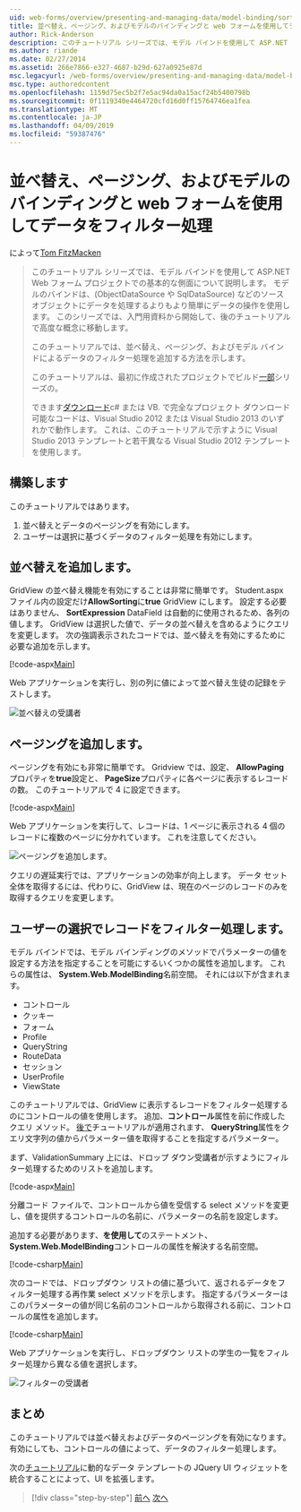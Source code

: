 ```yaml
---
uid: web-forms/overview/presenting-and-managing-data/model-binding/sorting-paging-and-filtering-data
title: 並べ替え、ページング、およびモデルのバインディングと web フォームを使用してデータをフィルター処理 |Microsoft Docs
author: Rick-Anderson
description: このチュートリアル シリーズでは、モデル バインドを使用して ASP.NET Web フォーム プロジェクトでの基本的な側面について説明します。 モデル バインドは、データの操作詳細直線にしています.
ms.author: riande
ms.date: 02/27/2014
ms.assetid: 266e7866-e327-4687-b29d-627a0925e87d
msc.legacyurl: /web-forms/overview/presenting-and-managing-data/model-binding/sorting-paging-and-filtering-data
msc.type: authoredcontent
ms.openlocfilehash: 1159d75ec5b2f7e5ac94da0a15acf24b5400798b
ms.sourcegitcommit: 0f1119340e4464720cfd16d0ff15764746ea1fea
ms.translationtype: MT
ms.contentlocale: ja-JP
ms.lasthandoff: 04/09/2019
ms.locfileid: "59387476"
---
```

# <a name="sorting-paging-and-filtering-data-with-model-binding-and-web-forms"></a>並べ替え、ページング、およびモデルのバインディングと web フォームを使用してデータをフィルター処理

によって[Tom FitzMacken](https://github.com/tfitzmac)

> このチュートリアル シリーズでは、モデル バインドを使用して ASP.NET Web フォーム プロジェクトでの基本的な側面について説明します。 モデルのバインドは、(ObjectDataSource や SqlDataSource) などのソース オブジェクトにデータを処理するよりもより簡単にデータの操作を使用します。 このシリーズでは、入門用資料から開始して、後のチュートリアルで高度な概念に移動します。
> 
> このチュートリアルでは、並べ替え、ページング、およびモデル バインドによるデータのフィルター処理を追加する方法を示します。
> 
> このチュートリアルは、最初に作成されたプロジェクトでビルド[一部](retrieving-data.md)シリーズの。
> 
> できます[ダウンロード](https://go.microsoft.com/fwlink/?LinkId=286116)c# または VB. で完全なプロジェクト ダウンロード可能なコードは、Visual Studio 2012 または Visual Studio 2013 のいずれかで動作します。 これは、このチュートリアルで示すように Visual Studio 2013 テンプレートと若干異なる Visual Studio 2012 テンプレートを使用します。


## <a name="what-youll-build"></a>構築します

このチュートリアルではあります。

1. 並べ替えとデータのページングを有効にします。
2. ユーザーは選択に基づくデータのフィルター処理を有効にします。

## <a name="add-sorting"></a>並べ替えを追加します。

GridView の並べ替え機能を有効にすることは非常に簡単です。 Student.aspx ファイル内の設定だけ**AllowSorting**に**true** GridView にします。 設定する必要はありません、 **SortExpression** DataField は自動的に使用されるため、各列の値します。 GridView は選択した値で、データの並べ替えを含めるようにクエリを変更します。 次の強調表示されたコードでは、並べ替えを有効にするために必要な追加を示します。

[!code-aspx[Main](sorting-paging-and-filtering-data/samples/sample1.aspx?highlight=5)]

Web アプリケーションを実行し、別の列に値によって並べ替え生徒の記録をテストします。

![並べ替えの受講者](sorting-paging-and-filtering-data/_static/image2.png)

## <a name="add-paging"></a>ページングを追加します。

ページングを有効にも非常に簡単です。 Gridview では、設定、 **AllowPaging**プロパティを**true**設定と、 **PageSize**プロパティに各ページに表示するレコードの数。 このチュートリアルで 4 に設定できます。

[!code-aspx[Main](sorting-paging-and-filtering-data/samples/sample2.aspx?highlight=5)]

Web アプリケーションを実行して、レコードは、1 ページに表示される 4 個のレコードに複数のページに分かれています。 これを注意してください。

![ページングを追加します。](sorting-paging-and-filtering-data/_static/image4.png)

クエリの遅延実行では、アプリケーションの効率が向上します。 データ セット全体を取得するには、代わりに、GridView は、現在のページのレコードのみを取得するクエリを変更します。

## <a name="filter-records-by-user-selection"></a>ユーザーの選択でレコードをフィルター処理します。

モデル バインドでは、モデル バインディングのメソッドでパラメーターの値を設定する方法を指定することを可能にするいくつかの属性を追加します。 これらの属性は、 **System.Web.ModelBinding**名前空間。 それには以下が含まれます。

- コントロール
- クッキー
- フォーム
- Profile
- QueryString
- RouteData
- セッション
- UserProfile
- ViewState

このチュートリアルでは、GridView に表示するレコードをフィルター処理するのにコントロールの値を使用します。 追加、**コントロール**属性を前に作成したクエリ メソッド。 [後で](using-query-string-values-to-retrieve-data.md)チュートリアルが適用されます、 **QueryString**属性をクエリ文字列の値からパラメーター値を取得することを指定するパラメーター。

まず、ValidationSummary 上には、ドロップ ダウン受講者が示すようにフィルター処理するためのリストを追加します。

[!code-aspx[Main](sorting-paging-and-filtering-data/samples/sample3.aspx?highlight=3-11)]

分離コード ファイルで、コントロールから値を受信する select メソッドを変更し、値を提供するコントロールの名前に、パラメーターの名前を設定します。

追加する必要があります、**を使用して**のステートメント、 **System.Web.ModelBinding**コントロールの属性を解決する名前空間。

[!code-csharp[Main](sorting-paging-and-filtering-data/samples/sample4.cs)]

次のコードでは、ドロップダウン リストの値に基づいて、返されるデータをフィルター処理する再作業 select メソッドを示します。 指定するパラメーターはこのパラメーターの値が同じ名前のコントロールから取得される前に、コントロールの属性を追加します。

[!code-csharp[Main](sorting-paging-and-filtering-data/samples/sample5.cs)]

Web アプリケーションを実行し、ドロップダウン リストの学生の一覧をフィルター処理から異なる値を選択します。

![フィルターの受講者](sorting-paging-and-filtering-data/_static/image6.png)

## <a name="conclusion"></a>まとめ

このチュートリアルでは並べ替えおよびデータのページングを有効になります。 有効にしても、コントロールの値によって、データのフィルター処理します。

次の[チュートリアル](integrating-jquery-ui.md)に動的なデータ テンプレートの JQuery UI ウィジェットを統合することによって、UI を拡張します。

> [!div class="step-by-step"]
> [前へ](updating-deleting-and-creating-data.md)
> [次へ](integrating-jquery-ui.md)
